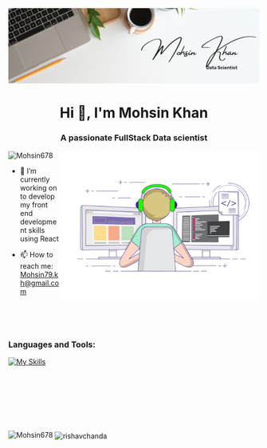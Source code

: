 <img src = "/minimalist.png" alt="banner"/>

<h1 align="center">Hi 👋, I'm Mohsin Khan</h1>
<h3 align="center">A passionate FullStack Data scientist</h3>
<img align = "right" alt="coding" width="400" src= "gig1.gif" />



<p align="left"> <img src="https://komarev.com/ghpvc/?username=Mohsin678&label=Profile%20views&color=0e75b6&style=flat" alt="Mohsin678" /> </p>

- 🔭 I’m currently working on to develop my front end development skills using React

- 📫 How to reach me: Mohsin79.kh@gmail.com

  
  

<br><br><br>

<h3 align="left">Languages and Tools:</h3>

[![My Skills](https://skillicons.dev/icons?i=python,mysql,vscode,sklearn,mongodb,github,git,gcp,flask,docker,azure,aws,anaconda,&perline=8)](https://skillicons.dev)


<br><br><br><br><br><br>
<p><img align="left" src="https://github-readme-stats.vercel.app/api/top-langs?username=Mohsin678&show_icons=true&locale=en&layout=compact&theme=tokyonight" alt="Mohsin678" /></p>

<p>&nbsp;<img align="center" src="https://github-readme-stats.vercel.app/api?username=Mohsin678&show_icons=true&locale=en&theme=tokyonight" alt="rishavchanda" /></p>
